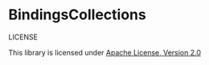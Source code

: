 # BindingsCollections

LICENSE

This library is licensed under [Apache License, Version 2.0](http://www.apache.org/licenses/LICENSE-2.0.html)
